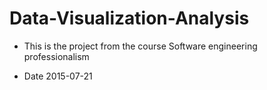 # Data-Visualization-Analysis

* This is the project from the course Software engineering professionalism

* Date 2015-07-21
